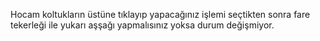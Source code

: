 Hocam koltukların üstüne tıklayıp yapacağınız işlemi seçtikten sonra fare tekerleği ile yukarı aşşağı yapmalısınız yoksa durum değişmiyor.
